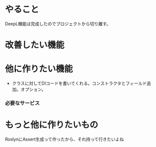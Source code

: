 ﻿# やること
DeepL機能は完成したのでプロジェクトから切り離す。

# 改善したい機能

# 他に作りたい機能
- クラスに対してDIコードを書いてくれる。コンストラクタとフィールド追加。オプション。

### 必要なサービス

# もっと他に作りたいもの
RoslynにAssert生成って作ったから、それ持って行きたいよね













